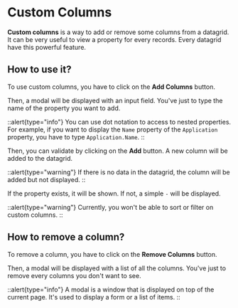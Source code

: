 # Custom Columns

**Custom columns** is a way to add or remove some columns from a datagrid. It can be very useful to view a property for every records. Every datagrid have this powerful feature.

## How to use it?

To use custom columns, you have to click on the **Add Columns** button.

<!-- ![Button to open the modal to add columns](/images/add-columns.png) -->

Then, a modal will be displayed with an input field. You've just to type the name of the property you want to add.

::alert{type="info"}
You can use dot notation to access to nested properties. For example, if you want to display the `Name` property of the `Application` property, you have to type `Application.Name`.
::

<!-- ![Modal with input to add a custom column](/images/add-columns-modal.png) -->

Then, you can validate by clicking on the **Add** button. A new column will be added to the datagrid.

::alert{type="warning"}
If there is no data in the datagrid, the column will be added but not displayed.
::

If the property exists, it will be shown. If not, a simple `-` will be displayed.

<!-- ![Datagrid view with some custom columns](/images/add-columns-result.png) -->

::alert{type="warning"}
Currently, you won't be able to sort or filter on custom columns.
::

## How to remove a column?

To remove a column, you have to click on the **Remove Columns** button.

<!-- ![Button to open the modal to remove columns](/images/remove-columns.png) -->

Then, a modal will be displayed with a list of all the columns. You've just to remove every columns you don't want to see.

::alert{type="info"}
A modal is a window that is displayed on top of the current page. It's used to display a form or a list of items.
::

<!-- ![Modal with the custom columns list](/images/remove-columns-modal.png) -->
